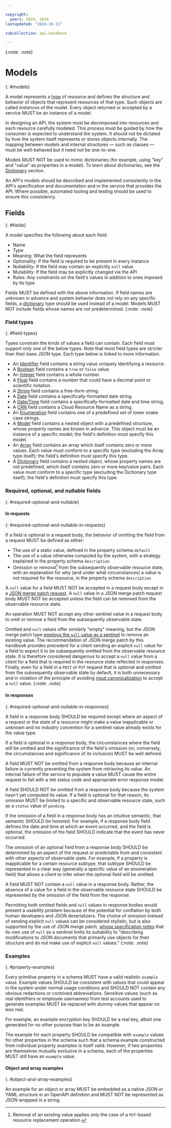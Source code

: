 ```yaml
---

copyright:
  years: 2019, 2024
lastupdated: "2024-10-11"

subcollection: api-handbook

---
```


{:note: .note}

# Models
{: #models}

A model represents a [type](/docs/api-handbook?topic=api-handbook-types) of resource and defines the
structure and behavior of objects that represent resources of that type. Such objects are called
_instances_ of the model. Every object returned or accepted by a service MUST be an instance of a
model.

In designing an API, the system must be decomposed into resources and each resource carefully
modeled. This process must be guided by how the consumer is expected to understand the system. It
should not be dictated by how the system itself represents or stores objects internally. The mapping
between models and internal structures — such as classes — must be well-behaved but it need not be
one-to-one.

Models MUST NOT be used to mimic dictionaries (for example, using "key" and "value" as properties
in a model). To learn about dictionaries, see the [Dictionary](/docs/api-handbook?topic=api-handbook-types#dictionary) section.

An API's models should be described and implemented consistently in the API's specification and
documentation and in the service that provides the API. Where possible, automated tooling and
testing should be used to ensure this consistency.

## Fields
{: #fields}

A model specifies the following about each field:

*  Name
*  Type
*  Meaning: What the field represents
*  Optionality: If the field is required to be present in every instance
*  Nullability: If the field may contain an explicitly `null` value
*  Mutability: If the field may be explicitly changed via the API
*  Rules: Any constraints on the field's values in addition to ones imposed by its type

Fields MUST be defined with the above information. If field names are unknown in advance
and system behavior does not rely on any specific fields, a [dictionary](/docs/api-handbook?topic=api-handbook-types#dictionary)
type should be used instead of a model. Models MUST NOT include fields whose names are not predetermined.
{:note: .note}

### Field types
{: #field-types}

Types constrain the kinds of values a field can contain. Each field must support only one of the
below types. Note that most field types are stricter than their base JSON type. Each type below is
linked to more information.

*  An [Identifier](/docs/api-handbook?topic=api-handbook-types#identifier) field contains a string
   value uniquely identifying a resource.
*  A [Boolean](/docs/api-handbook?topic=api-handbook-types#boolean) field contains a `true` or
   `false` value.
*  An [Integer](/docs/api-handbook?topic=api-handbook-types#integer) field contains a whole number.
*  A [Float](/docs/api-handbook?topic=api-handbook-types#float) field contains a number that could
   have a decimal point or scientific notation.
*  A [String](/docs/api-handbook?topic=api-handbook-types#string) field contains a free-form string.
*  A [Date](/docs/api-handbook?topic=api-handbook-types#date) field contains a
   specifically-formatted date string.
*  A [Date/Time](/docs/api-handbook?topic=api-handbook-types#datetime) field contains a
   specifically-formatted date and time string.
*  A [CRN](/docs/api-handbook?topic=api-handbook-types#crn) field contains a Cloud Resource Name as a string.
*  An [Enumeration](/docs/api-handbook?topic=api-handbook-types#enumeration) field contains one of a
   predefined set of lower snake case strings.
*  A [Model](/docs/api-handbook?topic=api-handbook-types#model) field contains a nested object with a predefined structure, whose
   property names are known in advance. This object must be an instance of a specific model;
   the field's definition must specify this model.
*  An [Array](/docs/api-handbook?topic=api-handbook-types#array) field contains an array which
   itself contains zero or more values. Each value must conform to a specific type (excluding the
   Array type itself); the field's definition must specify this type.
*  A [Dictionary](/docs/api-handbook?topic=api-handbook-types#dictionary) field contains a nested object, whose property names are not predefined,
   which itself contains zero or more key/value pairs. Each value must conform to a specific type
   (excluding the Dictionary type itself); the field's definition must specify this type.

### Required, optional, and nullable fields
{: #required-optional-and-nullable}

#### In requests
{: #required-optional-and-nullable-in-requests}

If a field is optional in a request body, the behavior of omitting the field from a request MUST be
defined as either:

*  The use of a static value, defined in the property schema `default`
*  The use of a value otherwise computed by the system, with a strategy explained in the property
   schema `description`
*  Omission or removal[^omit-to-remove] from the subsequently observable resource state, with an
   explanation for why (and under what circumstances) a value is not required for the resource, in
   the property schema `description`

[^omit-to-remove]: Removal of an existing value applies only the case of a `PUT`-based resource
   replacement operation.

A `null` value for a field MUST NOT be accepted in a request body except in a [JSON merge patch
request](/docs/api-handbook?topic=api-handbook-methods#patch). A `null` value in a JSON merge
patch request body MUST NOT be accepted unless the field can be removed from the observable
resource state.

An operation MUST NOT accept any other sentinel value in a request body to omit or remove a field
from the subsequently observable state.

Omitted and `null` values offer similarly "empty" meaning, but the JSON merge patch type [employs
the `null` value as a sentinel](https://datatracker.ietf.org/doc/html/rfc7386#section-1) to remove
an existing value. The recommendation of JSON merge patch by this handbook provides precedent for a
client sending an explicit `null` value for a field to expect it to be subsequently omitted from
the observable resource state. It is therefore considered dangerous to accept a `null` value from a
client for a field that is required in the resource state reflected in responses. Finally, even for
a field in a `POST` or `PUT` request that is optional and omitted from the subsequently observable
state by default, it is both unnecessary and in violation of the principle of avoiding [input
canonicalization](/docs/api-handbook?topic=api-handbook-robustness#input-canonicalization) to
accept a `null` value.
{:note: .note}

#### In responses
{: #required-optional-and-nullable-in-responses}

A field in a response body SHOULD be required except where an aspect of a request or the state of a
resource might make a value inapplicable or unknown and no industry convention for a sentinel value
already exists for the value type.

If a field is optional in a response body, the circumstances where the field will be omitted and
the significance of the field's omission (or, conversely, the circumstances and significance of its
inclusion) MUST be well defined.

A field MUST NOT be omitted from a response body because an internal failure is currently preventing
the system from retrieving its value. An internal failure of the service to populate a value MUST
cause the entire request to fail with a `500` status code and appropriate error response model.

A field SHOULD NOT be omitted from a response body because the system hasn't yet computed its value.
If a field is optional for that reason, its omission MUST be limited to a specific and observable
resource state, such as a `status` value of `pending`.

If the omission of a field in a response body has an intuitive semantic, that semantic SHOULD be
honored. For example, if a response body field defines the date and time at which an event
occurred, and the field is optional, the omission of the field SHOULD indicate that the event has
never occurred.

The omission of an optional field from a response body SHOULD be determined by an aspect of the
request or predictable from and consistent with other aspects of observable state. For example, if a
property is inapplicable for a certain resource subtype, that subtype SHOULD be represented in a
clear way (generally a specific value of an enumeration field) that allows a client to infer when
the optional field will be omitted.

A field MUST NOT contain a `null` value in a response body. Rather, the absence of a value for a
field in the observable resource state SHOULD be represented by the omission of the field from the
response.

Permitting both omitted fields and `null` values in response bodies would present a usability
problem because of the potential for conflation by both human developers and JSON deserializers.
The choice of omission instead of sending explicit `null` values can be considered stylistic, but
is also supported by the use of JSON merge patch, [whose specification
notes](https://datatracker.ietf.org/doc/html/rfc7386#section-1) that its own use of `null` as a
sentinel limits its suitability to "describing modifications to JSON documents that primarily use
objects for their structure and do not make use of explicit `null` values."
{:note: .note}

### Examples
{: #property-examples}

Every primitive property in a schema MUST have a valid realistic `example` value. Example values
SHOULD be consistent with values that could appear in the system under normal usage conditions and
SHOULD NOT contain any obvious redactions or contrived abbreviations. Sensitive values (such as real
identifiers or employee usernames) from test accounts used to generate examples MUST be replaced
with dummy values that appear no less real.

For example, an example encryption key SHOULD be a real key, albeit one generated for no other
purpose than to be an example.

The example for each property SHOULD be compatible with `example` values for other properties in
the schema such that a schema example constructed from individual property examples is itself
valid. However, if two properties are themselves mutually exclusive in a schema, each of the
properties MUST still have an `example` value.

#### Object and array examples
{: #object-and-array-examples}

An example for an object or array MUST be embedded as a native JSON or YAML structure in an
OpenAPI definition and MUST NOT be represented as JSON wrapped in a string.
